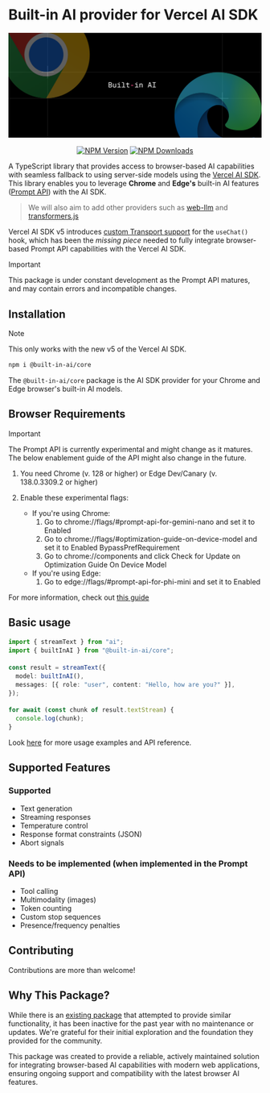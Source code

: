# Built-in AI provider for Vercel AI SDK

<img src="npm-header.png">

<div align="center">

[![NPM Version](https://img.shields.io/npm/v/built-in-ai)](https://www.npmjs.com/package/@built-in-ai/core)
[![NPM Downloads](https://img.shields.io/npm/dw/built-in-ai)](https://www.npmjs.com/package/@built-in-ai/core)

</div>

A TypeScript library that provides access to browser-based AI capabilities with seamless fallback to using server-side models using the [Vercel AI SDK](https://ai-sdk.dev/). This library enables you to leverage **Chrome** and **Edge's** built-in AI features ([Prompt API](https://github.com/webmachinelearning/prompt-api)) with the AI SDK.

> We will also aim to add other providers such as [web-llm](https://github.com/mlc-ai/web-llm) and [transformers.js](https://huggingface.co/docs/transformers.js/en/index)

Vercel AI SDK v5 introduces [custom Transport support](https://v5.ai-sdk.dev/docs/announcing-ai-sdk-5-beta#enhanced-usechat-architecture) for the `useChat()` hook, which has been the _missing piece_ needed to fully integrate browser-based Prompt API capabilities with the Vercel AI SDK.

> [!IMPORTANT]
> This package is under constant development as the Prompt API matures, and may contain errors and incompatible changes.

## Installation

> [!NOTE]
> This only works with the new v5 of the Vercel AI SDK.

```bash
npm i @built-in-ai/core
```

The `@built-in-ai/core` package is the AI SDK provider for your Chrome and Edge browser's built-in AI models.

## Browser Requirements

> [!IMPORTANT]
> The Prompt API is currently experimental and might change as it matures. The below enablement guide of the API might also change in the future.

1. You need Chrome (v. 128 or higher) or Edge Dev/Canary (v. 138.0.3309.2 or higher)

2. Enable these experimental flags:
   - If you're using Chrome:
     1. Go to chrome://flags/#prompt-api-for-gemini-nano and set it to Enabled
     2. Go to chrome://flags/#optimization-guide-on-device-model and set it to Enabled BypassPrefRequirement
     3. Go to chrome://components and click Check for Update on Optimization Guide On Device Model
   - If you're using Edge:
     1. Go to edge://flags/#prompt-api-for-phi-mini and set it to Enabled

For more information, check out [this guide](https://developer.chrome.com/docs/extensions/ai/prompt-api)

## Basic usage

```typescript
import { streamText } from "ai";
import { builtInAI } from "@built-in-ai/core";

const result = streamText({
  model: builtInAI(),
  messages: [{ role: "user", content: "Hello, how are you?" }],
});

for await (const chunk of result.textStream) {
  console.log(chunk);
}
```

Look [here](/packages/built-in-ai/README.md) for more usage examples and API reference.

## Supported Features

### Supported

- Text generation
- Streaming responses
- Temperature control
- Response format constraints (JSON)
- Abort signals

### Needs to be implemented (when implemented in the Prompt API)

- Tool calling
- Multimodality (images)
- Token counting
- Custom stop sequences
- Presence/frequency penalties

## Contributing

Contributions are more than welcome!

## Why This Package?

While there is an [existing package](https://github.com/jeasonstudio/chrome-ai) that attempted to provide similar functionality, it has been inactive for the past year with no maintenance or updates. We're grateful for their initial exploration and the foundation they provided for the community.

This package was created to provide a reliable, actively maintained solution for integrating browser-based AI capabilities with modern web applications, ensuring ongoing support and compatibility with the latest browser AI features.
